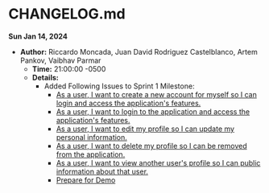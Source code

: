 # **CHANGELOG.md**

**Sun Jan 14, 2024**

- **Author:** Riccardo Moncada, Juan David Rodriguez Castelblanco,
 Artem Pankov, Vaibhav Parmar
  - **Time:** 21:00:00 -0500
  - **Details:**
    - Added Following Issues to Sprint 1 Milestone:
      - [As a user, I want to create a new account for myself so I can login and access the application's features.](https://github.com/Vaibhav-G-Parmar/PRJ566-Team_4/issues/37)
      - [As a user, I want to login to the application and access the application's features.](https://github.com/Vaibhav-G-Parmar/PRJ566-Team_4/issues/38)
      - [As a user, I want to edit my profile so I can update my personal information.](https://github.com/Vaibhav-G-Parmar/PRJ566-Team_4/issues/39)
      - [As a user, I want to delete my profile so I can be removed from the application.](https://github.com/Vaibhav-G-Parmar/PRJ566-Team_4/issues/40)
      - [As a user, I want to view another user's profile so I can public information about that user.](https://github.com/Vaibhav-G-Parmar/PRJ566-Team_4/issues/41)
      - [Prepare for Demo](https://github.com/Vaibhav-G-Parmar/PRJ566-Team_4/issues/60)